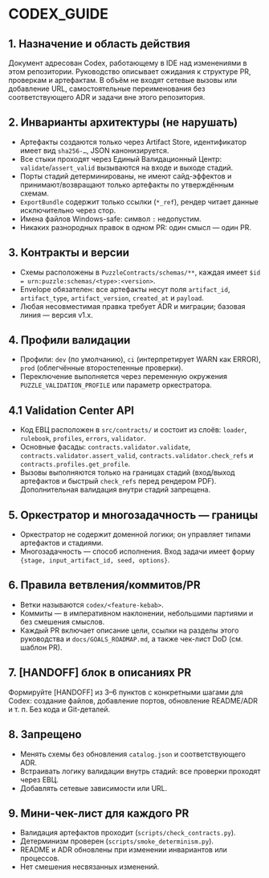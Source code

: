 # CODEX_GUIDE

## 1. Назначение и область действия
Документ адресован Codex, работающему в IDE над изменениями в этом репозитории. Руководство описывает ожидания к структуре PR, проверкам и артефактам. В объём не входят сетевые вызовы или добавление URL, самостоятельные переименования без соответствующего ADR и задачи вне этого репозитория.

## 2. Инварианты архитектуры (не нарушать)
- Артефакты создаются только через Artifact Store, идентификатор имеет вид `sha256-…`, JSON канонизируется.
- Все стыки проходят через Единый Валидационный Центр: `validate`/`assert_valid` вызываются на входе и выходе стадий.
- Порты стадий детерминированы, не имеют сайд-эффектов и принимают/возвращают только артефакты по утверждённым схемам.
- `ExportBundle` содержит только ссылки (`*_ref`), рендер читает данные исключительно через стор.
- Имена файлов Windows-safe: символ `:` недопустим.
- Никаких разнородных правок в одном PR: один смысл — один PR.

## 3. Контракты и версии
- Схемы расположены в `PuzzleContracts/schemas/**`, каждая имеет `$id = urn:puzzle:schemas/<type>:<version>`.
- Envelope обязателен: все артефакты несут поля `artifact_id`, `artifact_type`, `artifact_version`, `created_at` и `payload`.
- Любая несовместимая правка требует ADR и миграции; базовая линия — версия v1.x.

## 4. Профили валидации
- Профили: `dev` (по умолчанию), `ci` (интерпретирует WARN как ERROR), `prod` (облегчённые второстепенные проверки).
- Переключение выполняется через переменную окружения `PUZZLE_VALIDATION_PROFILE` или параметр оркестратора.

## 4.1 Validation Center API
- Код ЕВЦ расположен в `src/contracts/` и состоит из слоёв: `loader`, `rulebook`, `profiles`, `errors`, `validator`.
- Основные фасады: `contracts.validator.validate`, `contracts.validator.assert_valid`, `contracts.validator.check_refs` и `contracts.profiles.get_profile`.
- Вызовы выполняются только на границах стадий (вход/выход артефактов и быстрый `check_refs` перед рендером PDF). Дополнительная валидация внутри стадий запрещена.

## 5. Оркестратор и многозадачность — границы
- Оркестратор не содержит доменной логики; он управляет типами артефактов и стадиями.
- Многозадачность — способ исполнения. Вход задачи имеет форму `{stage, input_artifact_id, seed, options}`.

## 6. Правила ветвления/коммитов/PR
- Ветки называются `codex/<feature-kebab>`.
- Коммиты — в императивном наклонении, небольшими партиями и без смешения смыслов.
- Каждый PR включает описание цели, ссылки на разделы этого руководства и `docs/GOALS_ROADMAP.md`, а также чек-лист DoD (см. шаблон PR).

## 7. [HANDOFF] блок в описаниях PR
Формируйте [HANDOFF] из 3–6 пунктов с конкретными шагами для Codex: создание файлов, добавление портов, обновление README/ADR и т. п. Без кода и Git-деталей.

## 8. Запрещено
- Менять схемы без обновления `catalog.json` и соответствующего ADR.
- Встраивать логику валидации внутрь стадий: все проверки проходят через ЕВЦ.
- Добавлять сетевые зависимости или URL.

## 9. Мини-чек-лист для каждого PR
- Валидация артефактов проходит (`scripts/check_contracts.py`).
- Детерминизм проверен (`scripts/smoke_determinism.py`).
- README и ADR обновлены при изменении инвариантов или процессов.
- Нет смешения несвязанных изменений.
